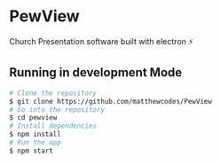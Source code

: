# PewView
Church Presentation software built with electron ⚡

## Running in development Mode
```bash
# Clone the repository
$ git clone https://github.com/matthewcodes/PewView
# Go into the repository
$ cd pewview
# Install dependencies
$ npm install
# Run the app
$ npm start
```
